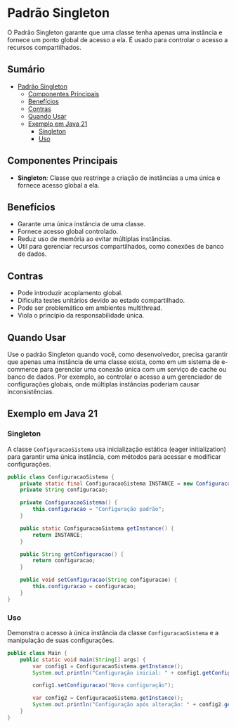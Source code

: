 # Padrão Singleton

O Padrão Singleton garante que uma classe tenha apenas uma instância e fornece um ponto global de acesso a ela. É usado para controlar o acesso a recursos compartilhados.

## Sumário

- [Padrão Singleton](#padrão-singleton)
  - [Componentes Principais](#componentes-principais)
  - [Benefícios](#benefícios)
  - [Contras](#contras)
  - [Quando Usar](#quando-usar)
  - [Exemplo em Java 21](#exemplo-em-java-21)
    - [Singleton](#singleton)
    - [Uso](#uso)

## Componentes Principais

- **Singleton**: Classe que restringe a criação de instâncias a uma única e fornece acesso global a ela.

## Benefícios

- Garante uma única instância de uma classe.
- Fornece acesso global controlado.
- Reduz uso de memória ao evitar múltiplas instâncias.
- Útil para gerenciar recursos compartilhados, como conexões de banco de dados.

## Contras

- Pode introduzir acoplamento global.
- Dificulta testes unitários devido ao estado compartilhado.
- Pode ser problemático em ambientes multithread.
- Viola o princípio da responsabilidade única.

## Quando Usar

Use o padrão Singleton quando você, como desenvolvedor, precisa garantir que apenas uma instância de uma classe exista, como em um sistema de e-commerce para gerenciar uma conexão única com um serviço de cache ou banco de dados. Por exemplo, ao controlar o acesso a um gerenciador de configurações globais, onde múltiplas instâncias poderiam causar inconsistências.

## Exemplo em Java 21

### Singleton

A classe `ConfiguracaoSistema` usa inicialização estática (eager initialization) para garantir uma única instância, com métodos para acessar e modificar configurações.

```java
public class ConfiguracaoSistema {
    private static final ConfiguracaoSistema INSTANCE = new ConfiguracaoSistema();
    private String configuracao;

    private ConfiguracaoSistema() {
        this.configuracao = "Configuração padrão";
    }

    public static ConfiguracaoSistema getInstance() {
        return INSTANCE;
    }

    public String getConfiguracao() {
        return configuracao;
    }

    public void setConfiguracao(String configuracao) {
        this.configuracao = configuracao;
    }
}
```

### Uso

Demonstra o acesso à única instância da classe `ConfiguracaoSistema` e a manipulação de suas configurações.

```java
public class Main {
    public static void main(String[] args) {
        var config1 = ConfiguracaoSistema.getInstance();
        System.out.println("Configuração inicial: " + config1.getConfiguracao());

        config1.setConfiguracao("Nova configuração");

        var config2 = ConfiguracaoSistema.getInstance();
        System.out.println("Configuração após alteração: " + config2.getConfiguracao());
    }
}
```
